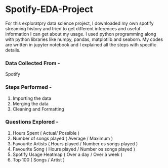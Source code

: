 # Spotify-EDA-Project

For this exploratpry data science project, I downloaded my own spotify streaming history and tried to get different inferences and useful information I can get about my usage. I used python programming along with python libraries like numpy, pandas, matplotlib and seaborn. My codes are written in jupyter notebook and I explained all the steps with specific details. 

### Data Collected From - 

Spotify

### Steps Performed -

1. Importing the data
2. Merging the data
3. Cleaning and Formatting

### Questions Explored -

1. Hours Spent ( Actual/ Possible )
2. Number of songs played ( Average / Maximum )
3. Favourite Artists ( Hours played / Number os songs played )
4. Favourite Song ( Hours played / Number os songs played )
5. Spotify Usage Heatmap ( Over a day / Over a week )
6. Top 100 ( Songs / Artist )
